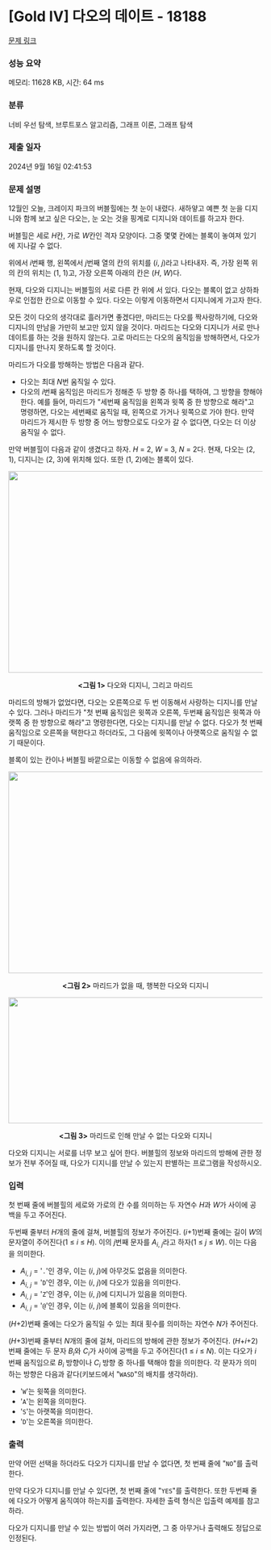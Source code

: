 # [Gold IV] 다오의 데이트 - 18188 

[문제 링크](https://www.acmicpc.net/problem/18188) 

### 성능 요약

메모리: 11628 KB, 시간: 64 ms

### 분류

너비 우선 탐색, 브루트포스 알고리즘, 그래프 이론, 그래프 탐색

### 제출 일자

2024년 9월 16일 02:41:53

### 문제 설명

<p>12월인 오늘, 크레이지 파크의 버블힐에는 첫 눈이 내렸다. 새하얗고 예쁜 첫 눈을 디지니와 함께 보고 싶은 다오는, 눈 오는 것을 핑계로 디지니와 데이트를 하고자 한다.</p>

<p>버블힐은 세로 <em>H</em>칸, 가로 <em>W</em>칸인 격자 모양이다. 그중 몇몇 칸에는 블록이 놓여져 있기에 지나갈 수 없다.</p>

<p>위에서 <em>i</em>번째 행, 왼쪽에서 <em>j</em>번째 열의 칸의 위치를 (<em>i</em>, <em>j</em>)라고 나타내자. 즉, 가장 왼쪽 위의 칸의 위치는 (1, 1)고, 가장 오른쪽 아래의 칸은 (<em>H</em>, <em>W</em>)다.</p>

<p>현재, 다오와 디지니는 버블힐의 서로 다른 칸 위에 서 있다. 다오는 블록이 없고 상하좌우로 인접한 칸으로 이동할 수 있다. 다오는 이렇게 이동하면서 디지니에게 가고자 한다.</p>

<p>모든 것이 다오의 생각대로 흘러가면 좋겠다만, 마리드는 다오를 짝사랑하기에, 다오와 디지니의 만남을 가만히 보고만 있지 않을 것이다. 마리드는 다오와 디지니가 서로 만나 데이트를 하는 것을 원하지 않는다. 고로 마리드는 다오의 움직임을 방해하면서, 다오가 디지니를 만나지 못하도록 할 것이다.</p>

<p>마리드가 다오를 방해하는 방법은 다음과 같다.</p>

<ul>
	<li>다오는 최대 <em>N</em>번 움직일 수 있다.</li>
	<li>다오의 <em>i</em>번째 움직임은 마리드가 정해준 두 방향 중 하나를 택하여, 그 방향을 향해야 한다. 예를 들어, 마리드가 "세번째 움직임을 왼쪽과 윗쪽 중 한 방향으로 해라"고 명령하면, 다오는 세번째로 움직일 때, 왼쪽으로 가거나 윗쪽으로 가야 한다. 만약 마리드가 제시한 두 방향 중 어느 방향으로도 다오가 갈 수 없다면, 다오는 더 이상 움직일 수 없다.</li>
</ul>

<p>만약 버블힐이 다음과 같이 생겼다고 하자. <em>H</em> = 2, <em>W</em> = 3, <em>N</em> = 2다. 현재, 다오는 (2, 1), 디지니는 (2, 3)에 위치해 있다. 또한 (1, 2)에는 블록이 있다.</p>

<p style="text-align: center;"><img alt="" src="https://upload.acmicpc.net/302f4955-5add-48b6-8b2d-2a66da4f5245/-/preview/" style="height: 400px; width: 670px;"></p>

<p style="text-align: center;"><strong><그림 1></strong> 다오와 디지니, 그리고 마리드</p>

<p>마리드의 방해가 없었다면, 다오는 오른쪽으로 두 번 이동해서 사랑하는 디지니를 만날 수 있다. 그러나 마리드가 "첫 번째 움직임은 윗쪽과 오른쪽, 두번째 움직임은 윗쪽과 아랫쪽 중 한 방향으로 해라"고 명령한다면, 다오는 디지니를 만날 수 없다. 다오가 첫 번째 움직임으로 오른쪽을 택한다고 하더라도, 그 다음에 윗쪽이나 아랫쪽으로 움직일 수 없기 때문이다.</p>

<p>블록이 있는 칸이나 버블힐 바깥으로는 이동할 수 없음에 유의하라.</p>

<p style="text-align: center;"><img alt="" src="https://upload.acmicpc.net/2839fac4-e593-4aca-83cc-47c078e64104/-/preview/" style="width: 640px; height: 400px;"></p>

<p style="text-align: center;"><strong><그림 2></strong> 마리드가 없을 때, 행복한 다오와 디지니</p>

<p style="text-align: center;"><img alt="" src="https://upload.acmicpc.net/f1b7f9f0-8057-4f77-aa8c-1488926bee72/-/preview/" style="width: 681px; height: 250px;"></p>

<p style="text-align: center;"><strong><그림 3></strong> 마리드로 인해 만날 수 없는 다오와 디지니</p>

<p>다오와 디지니는 서로를 너무 보고 싶어 한다. 버블힐의 정보와 마리드의 방해에 관한 정보가 전부 주어질 때, 다오가 디지니를 만날 수 있는지 판별하는 프로그램을 작성하시오.</p>

### 입력 

 <p>첫 번째 줄에 버블힐의 세로와 가로의 칸 수를 의미하는 두 자연수 <em>H</em>과 <em>W</em>가 사이에 공백을 두고 주어진다.</p>

<p>두번째 줄부터 <em>H</em>개의 줄에 걸쳐, 버블힐의 정보가 주어진다. (<em>i</em>+1)번째 줄에는 길이 <em>W</em>의 문자열이 주어진다(1 ≤ <em>i</em> ≤ <em>H</em>). 이의 <em>j</em>번째 문자를 <em>A</em><sub><em>i</em>, <em>j</em></sub>라고 하자(1 ≤ <i>j</i> ≤ <i>W</i>). 이는 다음을 의미한다.</p>

<ul>
	<li><em>A</em><sub><em>i</em>, <em>j</em></sub> = '<code>.</code>'인 경우, 이는 (<em>i</em>, <em>j</em>)에 아무것도 없음을 의미한다.</li>
	<li><em>A</em><sub><em>i</em>, <em>j</em></sub> = '<code>D</code>'인 경우, 이는 (<em>i</em>, <em>j</em>)에 다오가 있음을 의미한다.</li>
	<li><em>A</em><sub><em>i</em>, <em>j</em></sub> = '<code>Z</code>'인 경우, 이는 (<em>i</em>, <em>j</em>)에 디지니가 있음을 의미한다.</li>
	<li><em>A</em><sub><em>i</em>, <em>j</em></sub> = '<code>@</code>'인 경우, 이는 (<em>i</em>, <em>j</em>)에 블록이 있음을 의미한다.</li>
</ul>

<p>(<em>H</em>+2)번째 줄에는 다오가 움직일 수 있는 최대 횟수를 의미하는 자연수 <em>N</em>가 주어진다.</p>

<p>(<em>H</em>+3)번째 줄부터 <em>N</em>개의 줄에 걸쳐, 마리드의 방해에 관한 정보가 주어진다. (<em>H</em>+<em>i</em>+2)번째 줄에는 두 문자 <em>B<sub>i</sub></em>와 <em>C<sub>i</sub></em>가 사이에 공백을 두고 주어진다(1 ≤ <em>i</em> ≤ <i>N</i>). 이는 다오가 <em>i</em>번째 움직임으로 <em>B<sub>i</sub></em> 방향이나 <em>C<sub>i</sub></em> 방향 중 하나를 택해야 함을 의미한다. 각 문자가 의미하는 방향은 다음과 같다(키보드에서 "<code>WASD</code>"의 배치를 생각하라).</p>

<ul>
	<li>'<code>W</code>'는 윗쪽을 의미한다.</li>
	<li>'<code>A</code>'는 왼쪽을 의미한다.</li>
	<li>'<code>S</code>'는 아랫쪽을 의미한다.</li>
	<li>'<code>D</code>'는 오른쪽을 의미한다.</li>
</ul>

### 출력 

 <p>만약 어떤 선택을 하더라도 다오가 디지니를 만날 수 없다면, 첫 번째 줄에 "<code>NO</code>"를 출력한다.</p>

<p>만약 다오가 디지니를 만날 수 있다면, 첫 번째 줄에 "<code>YES</code>"를 출력한다. 또한 두번째 줄에 다오가 어떻게 움직여야 하는지를 출력한다. 자세한 출력 형식은 입출력 예제를 참고하라.</p>

<p>다오가 디지니를 만날 수 있는 방법이 여러 가지라면, 그 중 아무거나 출력해도 정답으로 인정된다.</p>


